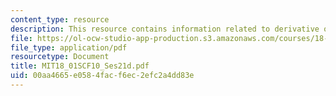 ```yaml
---
content_type: resource
description: This resource contains information related to derivative of ln(sec x)).
file: https://ol-ocw-studio-app-production.s3.amazonaws.com/courses/18-01sc-single-variable-calculus-fall-2010/00aa4665e0584facf6ec2efc2a4dd83e_MIT18_01SCF10_Ses21d.pdf
file_type: application/pdf
resourcetype: Document
title: MIT18_01SCF10_Ses21d.pdf
uid: 00aa4665-e058-4fac-f6ec-2efc2a4dd83e
---
```

